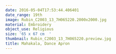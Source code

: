 ```yaml
---
date: 2016-05-04T17:53:44.406401
date_range: 19th
image: Rubin_C2003_13_7H065220.2000x2000.jpg
material: Embroidery
object_use: Religious
size: '65 x 67 cm  '
thumbnail: Rubin_C2003_13_7H065220.preview.jpg
title: Mahakala, Dance Apron
---
```


